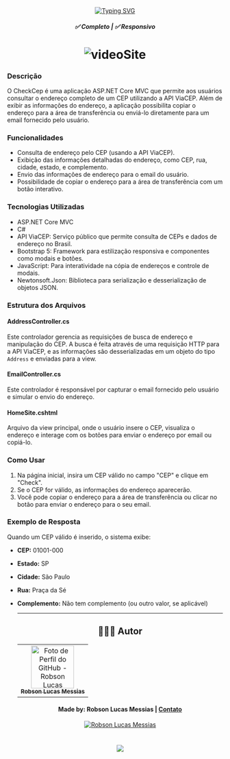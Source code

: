<div align="center">
  <a href="https://git.io/typing-svg">
    <img src="https://readme-typing-svg.demolab.com?font=Silkscreen&size=20&duration=1500&pause=1000&center=true&vCenter=true&multiline=true&repeat=false&random=false&width=700&height=110&lines=Check+Cep" 
    alt="Typing SVG" />
  </a>

  <h5 align="center"> 
    <b>✅ Completo</b> | <b>✅ Responsivo</b>
  </h5>
</div>

<h1 align="center">
  <img alt="videoSite" title="videoSite" src="CheckCep/assets/checkcep.gif"/>
</h1>

### Descrição
O CheckCep é uma aplicação ASP.NET Core MVC que permite aos usuários consultar o endereço completo de um CEP utilizando a API ViaCEP. Além de exibir as informações do endereço, a aplicação possibilita copiar o endereço para a área de transferência ou enviá-lo diretamente para um email fornecido pelo usuário.

### Funcionalidades
- Consulta de endereço pelo CEP (usando a API ViaCEP).
- Exibição das informações detalhadas do endereço, como CEP, rua, cidade, estado, e complemento.
- Envio das informações de endereço para o email do usuário.
- Possibilidade de copiar o endereço para a área de transferência com um botão interativo.

### Tecnologias Utilizadas
- ASP.NET Core MVC
- C#
- API ViaCEP: Serviço público que permite consulta de CEPs e dados de endereço no Brasil.
- Bootstrap 5: Framework para estilização responsiva e componentes como modais e botões.
- JavaScript: Para interatividade na cópia de endereços e controle de modais.
- Newtonsoft.Json: Biblioteca para serialização e desserialização de objetos JSON.

### Estrutura dos Arquivos

#### AddressController.cs
Este controlador gerencia as requisições de busca de endereço e manipulação do CEP. A busca é feita através de uma requisição HTTP para a API ViaCEP, e as informações são desserializadas em um objeto do tipo `Address` e enviadas para a view.

#### EmailController.cs
Este controlador é responsável por capturar o email fornecido pelo usuário e simular o envio do endereço.

#### HomeSite.cshtml
Arquivo da view principal, onde o usuário insere o CEP, visualiza o endereço e interage com os botões para enviar o endereço por email ou copiá-lo.

### Como Usar
1. Na página inicial, insira um CEP válido no campo "CEP" e clique em "Check".
2. Se o CEP for válido, as informações do endereço aparecerão.
3. Você pode copiar o endereço para a área de transferência ou clicar no botão para enviar o endereço para o seu email.

### Exemplo de Resposta
Quando um CEP válido é inserido, o sistema exibe:

- **CEP:** 01001-000
- **Estado:** SP
- **Cidade:** São Paulo
- **Rua:** Praça da Sé
- **Complemento:** Não tem complemento (ou outro valor, se aplicável)

  ---
  <div align="center">
  
  ## 👩🏻‍💻 Autor <br>
  
  <table>
    <tr>
      <td align="center">
        <a href="https://github.com/robsonlmds">
          <img src="https://avatars.githubusercontent.com/u/e?email=robsonlmds@hotmail.com&s=500" width="100px;" title="Autor Robson Lucas Messias" alt="Foto de Perfil do GitHub - Robson Lucas Messias"/><br>
          <sub>
            <b>Robson Lucas Messias</b>
          </sub>
        </a>
      </td>
    </tr>
  </table>
  
  </div>
   
  <h4 align="center">
    Made by: Robson Lucas Messias | <a href="mailto:robsonlmds@hotmail.com">Contato</a>
  </h4>
  
  <p align="center">
    <a href="https://www.linkedin.com/in/r-lucas-messias/">
      <img alt="Robson Lucas Messias" src="https://img.shields.io/badge/LinkedIn-R.Lucas_Messias-0e76a8?style=flat&logoColor=white&logo=linkedin">
    </a>
  </p>
  
  <h1 align="center">
  <img src="https://readme-typing-svg.herokuapp.com/?font=Silkscreen&size=35&center=true&vCenter=true&width=700&height=70&duration=5000&lines=Obrigado+pela+atenção!;" />
  </h1>
